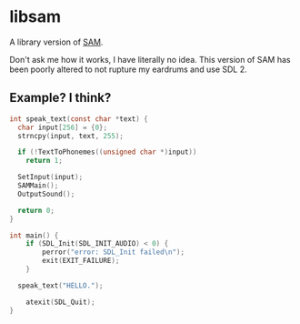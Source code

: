 # libsam

A library version of [SAM](https://github.com/s-macke/SAM).

Don't ask me how it works, I have literally no idea.
This version of SAM has been poorly altered to not rupture my
eardrums and use SDL 2.

## Example? I think?

```c
int speak_text(const char *text) {
  char input[256] = {0};
  strncpy(input, text, 255);

  if (!TextToPhonemes((unsigned char *)input))
    return 1;

  SetInput(input);
  SAMMain();
  OutputSound();

  return 0;
}

int main() {
	if (SDL_Init(SDL_INIT_AUDIO) < 0) {
		perror("error: SDL_Init failed\n");
		exit(EXIT_FAILURE);
	}

  speak_text("HELLO.");

	atexit(SDL_Quit);
}
```
